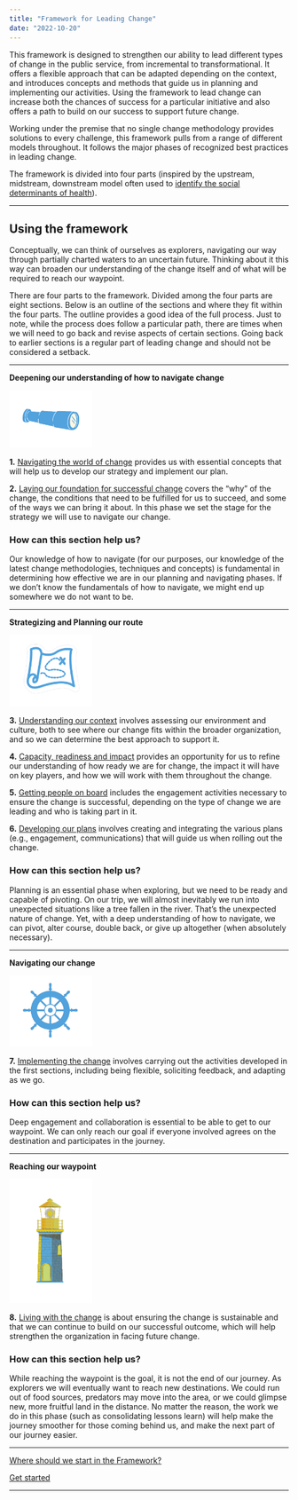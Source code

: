 ```yaml
---
title: "Framework for Leading Change"
date: "2022-10-20"
---
```


This framework is designed to strengthen our ability to lead different types of change in the public service, from incremental to transformational. It offers a flexible approach that can be adapted depending on the context, and introduces concepts and methods that guide us in planning and implementing our activities. Using the framework to lead change can increase both the chances of success for a particular initiative and also offers a path to build on our success to support future change.

Working under the premise that no single change methodology provides solutions to every challenge, this framework pulls from a range of different models throughout. It follows the major phases of recognized best practices in leading change.

The framework is divided into four parts (inspired by the upstream, midstream, downstream model often used to [identify the social determinants of health](https://www.rand.org/content/dam/rand/pubs/working_papers/WR1000/WR1096/RAND_WR1096.pdf)).

* * *

## **Using the framework**

Conceptually, we can think of ourselves as explorers, navigating our way through partially charted waters to an uncertain future. Thinking about it this way can broaden our understanding of the change itself and of what will be required to reach our waypoint.

There are four parts to the framework. Divided among the four parts are eight sections. Below is an outline of the sections and where they fit within the four parts. The outline provides a good idea of the full process. Just to note, while the process does follow a particular path, there are times when we will need to go back and revise aspects of certain sections. Going back to earlier sections is a regular part of leading change and should not be considered a setback.

* * *

**Deepening our understanding of how to navigate change**

<img src="images/FLC-Deepening.png" width="150">

**1.** [Navigating the world of change](/navigating-the-world-of-change/) provides us with essential concepts that will help us to develop our strategy and implement our plan.

**2.** [Laying our foundation for successful change](/laying-our-foundation-for-successful-change) covers the “why” of the change, the conditions that need to be fulfilled for us to succeed, and some of the ways we can bring it about. In this phase we set the stage for the strategy we will use to navigate our change.

### How can this section help us?

Our knowledge of how to navigate (for our purposes, our knowledge of the latest change methodologies, techniques and concepts) is fundamental in determining how effective we are in our planning and navigating phases. If we don’t know the fundamentals of how to navigate, we might end up somewhere we do not want to be.

* * *

****Strategizing** and **Planning** our route**

<img src="images/FLC-Strategizing.png" width="150">

**3.** [Understanding our context](/understanding-our-context) involves assessing our environment and culture, both to see where our change fits within the broader organization, and so we can determine the best approach to support it.

**4.** [Capacity, readiness and impact](capacity-readiness-and-impact/) provides an opportunity for us to refine our understanding of how ready we are for change, the impact it will have on key players, and how we will work with them throughout the change.

**5.** [Getting people on board](getting-people-on-board) includes the engagement activities necessary to ensure the change is successful, depending on the type of change we are leading and who is taking part in it.

**6\.** [Developing our plans](/developing-our-plans) involves creating and integrating the various plans (e.g., engagement, communications) that will guide us when rolling out the change.

### How can this section help us?

Planning is an essential phase when exploring, but we need to be ready and capable of pivoting. On our trip, we will almost inevitably we run into unexpected situations like a tree fallen in the river. That’s the unexpected nature of change. Yet, with a deep understanding of how to navigate, we can pivot, alter course, double back, or give up altogether (when absolutely necessary).

* * *

****Navigating** our change**

<img src="images/FLC-Navigating.png" width="150">

**7.** [Implementing the change](https://articles.alpha.canada.ca/framework-for-leading-change/?page_id=386) involves carrying out the activities developed in the first sections, including being flexible, soliciting feedback, and adapting as we go.

### How can this section help us?

Deep engagement and collaboration is essential to be able to get to our waypoint. We can only reach our goal if everyone involved agrees on the destination and participates in the journey.

* * *

**Reaching our waypoint**

<img src="images/FLC-Waypoint.png" width="150">

**8.** [Living with the change](https://articles.alpha.canada.ca/framework-for-leading-change/?page_id=412) is about ensuring the change is sustainable and that we can continue to build on our successful outcome, which will help strengthen the organization in facing future change.

### How can this section help us?

While reaching the waypoint is the goal, it is not the end of our journey. As explorers we will eventually want to reach new destinations. We could run out of food sources, predators may move into the area, or we could glimpse new, more fruitful land in the distance. No matter the reason, the work we do in this phase (such as consolidating lessons learn) will help make the journey smoother for those coming behind us, and make the next part of our journey easier.

* * *

[Where should we start in the Framework?](https://articles.alpha.canada.ca/framework-for-leading-change/home/where-should-we-start/)

[Get started](https://articles.alpha.canada.ca/framework-for-leading-change/navigating-the-world-of-change/)

* * *
